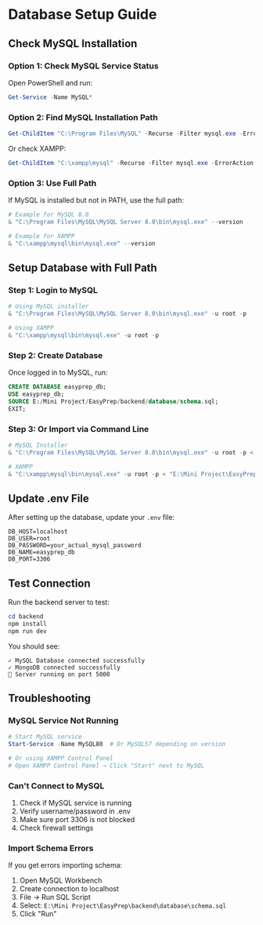 # Database Setup Guide

## Check MySQL Installation

### Option 1: Check MySQL Service Status
Open PowerShell and run:
```powershell
Get-Service -Name MySQL*
```

### Option 2: Find MySQL Installation Path
```powershell
Get-ChildItem "C:\Program Files\MySQL" -Recurse -Filter mysql.exe -ErrorAction SilentlyContinue
```

Or check XAMPP:
```powershell
Get-ChildItem "C:\xampp\mysql" -Recurse -Filter mysql.exe -ErrorAction SilentlyContinue
```

### Option 3: Use Full Path
If MySQL is installed but not in PATH, use the full path:
```powershell
# Example for MySQL 8.0
& "C:\Program Files\MySQL\MySQL Server 8.0\bin\mysql.exe" --version

# Example for XAMPP
& "C:\xampp\mysql\bin\mysql.exe" --version
```

## Setup Database with Full Path

### Step 1: Login to MySQL
```powershell
# Using MySQL installer
& "C:\Program Files\MySQL\MySQL Server 8.0\bin\mysql.exe" -u root -p

# Using XAMPP
& "C:\xampp\mysql\bin\mysql.exe" -u root -p
```

### Step 2: Create Database
Once logged in to MySQL, run:
```sql
CREATE DATABASE easyprep_db;
USE easyprep_db;
SOURCE E:/Mini Project/EasyPrep/backend/database/schema.sql;
EXIT;
```

### Step 3: Or Import via Command Line
```powershell
# MySQL Installer
& "C:\Program Files\MySQL\MySQL Server 8.0\bin\mysql.exe" -u root -p < "E:\Mini Project\EasyPrep\backend\database\schema.sql"

# XAMPP
& "C:\xampp\mysql\bin\mysql.exe" -u root -p < "E:\Mini Project\EasyPrep\backend\database\schema.sql"
```

## Update .env File

After setting up the database, update your `.env` file:

```env
DB_HOST=localhost
DB_USER=root
DB_PASSWORD=your_actual_mysql_password
DB_NAME=easyprep_db
DB_PORT=3306
```

## Test Connection

Run the backend server to test:
```powershell
cd backend
npm install
npm run dev
```

You should see:
```
✓ MySQL Database connected successfully
✓ MongoDB connected successfully
🚀 Server running on port 5000
```

## Troubleshooting

### MySQL Service Not Running
```powershell
# Start MySQL service
Start-Service -Name MySQL80  # Or MySQL57 depending on version

# Or using XAMPP Control Panel
# Open XAMPP Control Panel → Click "Start" next to MySQL
```

### Can't Connect to MySQL
1. Check if MySQL service is running
2. Verify username/password in .env
3. Make sure port 3306 is not blocked
4. Check firewall settings

### Import Schema Errors
If you get errors importing schema:
1. Open MySQL Workbench
2. Create connection to localhost
3. File → Run SQL Script
4. Select: `E:\Mini Project\EasyPrep\backend\database\schema.sql`
5. Click "Run"
